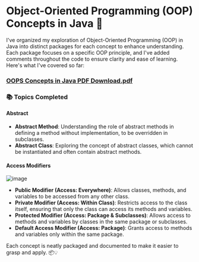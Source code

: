 # Object-Oriented Programming (OOP) Concepts in Java 🚀

I've organized my exploration of Object-Oriented Programming (OOP) in Java into distinct packages for each concept to enhance understanding. Each package focuses on a specific OOP principle, and I've added comments throughout the code to ensure clarity and ease of learning. Here's what I've covered so far:

### [OOPS Concepts in Java PDF Download.pdf](https://github.com/KhanMubashshirAzeem/ObjectOrientedProgramming_Java/blob/master/src/OOPS%20Concepts%20in%20Java%20PDF%20Download.pdf)

### 📚 Topics Completed

#### Abstract
- **Abstract Method**: Understanding the role of abstract methods in defining a method without implementation, to be overridden in subclasses.
- **Abstract Class**: Exploring the concept of abstract classes, which cannot be instantiated and often contain abstract methods.

#### Access Modifiers
![image](https://github.com/user-attachments/assets/3bdcf90a-3d39-43c7-9a7f-5dd25da1a92a)

- **Public Modifier (Access: Everywhere)**: Allows classes, methods, and variables to be accessed from any other class.
- **Private Modifier (Access: Within Class)**: Restricts access to the class itself, ensuring that only the class can access its methods and variables.
- **Protected Modifier (Access: Package & Subclasses)**: Allows access to methods and variables by classes in the same package or subclasses.
- **Default Access Modifier (Access: Package)**: Grants access to methods and variables only within the same package.

Each concept is neatly packaged and documented to make it easier to grasp and apply. 📦💡
